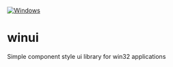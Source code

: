 [![Windows](https://github.com/caaallum/winui/actions/workflows/build.yml/badge.svg)](https://github.com/caaallum/winui/actions/workflows/build.yml)
# winui

Simple component style ui library for win32 applications
